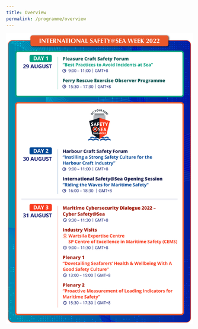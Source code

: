 ```yaml
---
title: Overview
permalink: /programme/overview
---
```

![2022-Programme](/images/2022-PROGRAMME_V2.jpg)